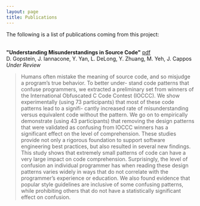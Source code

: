 ```yaml
---
layout: page
title: Publications
---
```


The following is a list of publications coming from this project:
<br /><br />

**"Understanding Misunderstandings in Source Code"** [pdf](paper.pdf)<br />
D. Gopstein, J. Iannacone, Y. Yan, L. DeLong, Y. Zhuang, M. Yeh, J. Cappos<br />
*Under Review*

> Humans often mistake the meaning of source code, and so misjudge a program’s true behavior. To better under- stand code patterns that confuse programmers, we extracted a preliminary set from winners of the International Obfuscated C Code Contest (IOCCC). We show experimentally (using 73 participants) that most of these code patterns lead to a signifi- cantly increased rate of misunderstanding versus equivalent code without the pattern. We go on to empirically demonstrate (using 43 participants) that removing the design patterns that were validated as confusing from IOCCC winners has a significant effect on the level of comprehension. These studies provide not only a rigorous foundation to support software engineering best practices, but also resulted in several new findings. This study shows that extremely small patterns of code can have a very large impact on code comprehension. Surprisingly, the level of confusion an individual programmer has when reading these design patterns varies widely in ways that do not correlate with the programmer’s experience or education. We also found evidence that popular style guidelines are inclusive of some confusing patterns, while prohibiting others that do not have a statistically significant effect on confusion.

